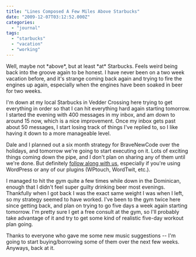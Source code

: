```yaml
---
title: "Lines Composed A Few Miles Above Starbucks"
date: "2009-12-07T03:12:52.000Z"
categories: 
  - "journal"
tags: 
  - "starbucks"
  - "vacation"
  - "working"
---
```


Well, maybe not \*above\*, but at least \*at\* Starbucks. Feels weird being back into the groove again to be honest. I have never been on a two week vacation before, and it's strange coming back again and trying to fire the engines up again, especially when the engines have been soaked in beer for two weeks.

I'm down at my local Starbucks in Vedder Crossing here trying to get everything in order so that I can hit everything hard again starting tomorrow. I started the evening with 400 messages in my inbox, and am down to around 15 now, which is a nice improvement. Once my inbox gets past about 50 messages, I start losing track of things I've replied to, so I like having it down to a more manageable level.

Dale and I planned out a six month strategy for BraveNewCode over the holidays, and tomorrow we're going to start executing on it. Lots of exciting things coming down the pipe, and I don't plan on sharing any of them until we're done. But definitely [follow along with us](http://www.bravenewcode.com), especially if you're using WordPress or any of our plugins (WPtouch, WordTwit, etc.).

I managed to hit the gym quite a few times while down in the Dominican, enough that I didn't feel super guilty drinking beer most evenings. Thankfully when I got back I was the exact same weight I was when I left, so my strategy seemed to have worked. I've been to the gym twice here since getting back, and plan on trying to go five days a week again starting tomorrow. I'm pretty sure I get a free consult at the gym, so I'll probably take advantage of it and try to get some kind of realistic five-day workout plan going.

Thanks to everyone who gave me some new music suggestions -- I'm going to start buying/borrowing some of them over the next few weeks. Anyways, back at it.
